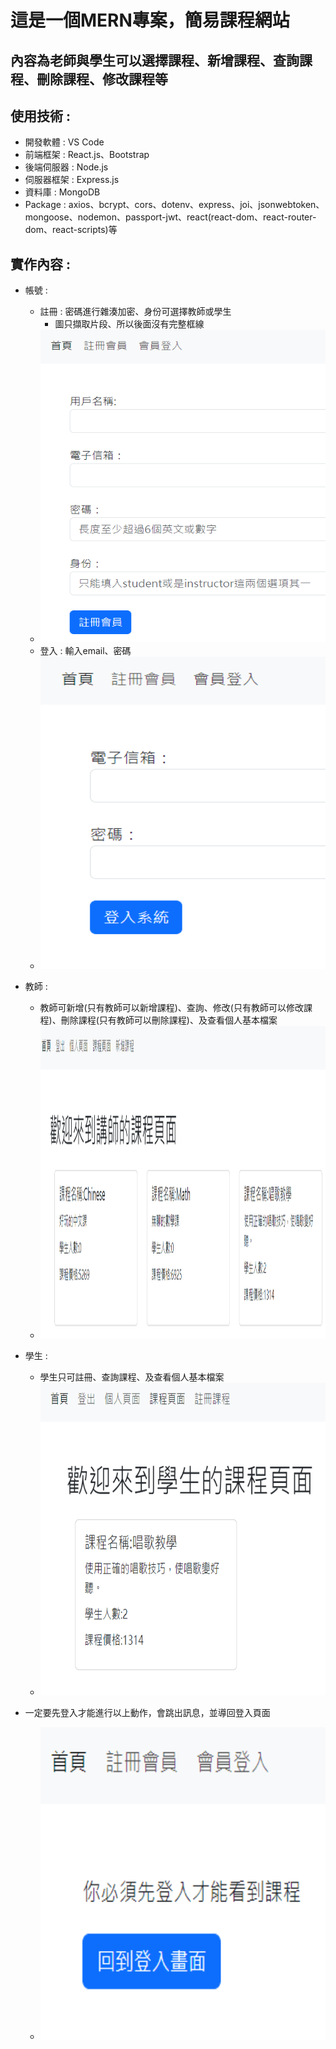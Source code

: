 # 這是一個MERN專案，簡易課程網站
## 內容為老師與學生可以選擇課程、新增課程、查詢課程、刪除課程、修改課程等

## 使用技術 :
 - 開發軟體 : VS Code
 - 前端框架 : React.js、Bootstrap
 - 後端伺服器 : Node.js
 - 伺服器框架 : Express.js
 - 資料庫 : MongoDB
 - Package : axios、bcrypt、cors、dotenv、express、joi、jsonwebtoken、mongoose、nodemon、passport-jwt、react(react-dom、react-router-dom、react-scripts)等

## 實作內容 :
 - 帳號 :
   - 註冊 : 密碼進行雜湊加密、身份可選擇教師或學生
      - 圖只擷取片段、所以後面沒有完整框線
   - <img src="https://github.com/johnny871006/mernJ/blob/main/rmImage/%E8%A8%BB%E5%86%8A.png" alt="" height="500em" width="650em" />
   - 登入 : 輸入email、密碼
   - <img src="https://github.com/johnny871006/mernJ/blob/main/rmImage/%E7%99%BB%E5%85%A5.png" alt="" height="500em" width="650em" />
     
 - 教師 :
   - 教師可新增(只有教師可以新增課程)、查詢、修改(只有教師可以修改課程)、刪除課程(只有教師可以刪除課程)、及查看個人基本檔案
   -  <img src="https://github.com/johnny871006/mernJ/blob/main/rmImage/%E6%95%99%E5%B8%AB%E8%AA%B2%E7%A8%8B.png" alt=""  height="500em" width="650em" />

 - 學生 :
   - 學生只可註冊、查詢課程、及查看個人基本檔案
   -  <img src="https://github.com/johnny871006/mernJ/blob/main/rmImage/%E5%AD%B8%E7%94%9F%E8%AA%B2%E7%A8%8B.png" alt="" height="500em" width="650em"  />
   
 - 一定要先登入才能進行以上動作，會跳出訊息，並導回登入頁面
   - <img src="https://github.com/johnny871006/mernJ/blob/main/rmImage/%E7%84%A1%E7%99%BB%E5%85%A5%E7%95%AB%E9%9D%A2.png" alt="" height="500em" width="650em"> 


